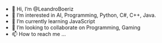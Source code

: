 - 👋 Hi, I’m @LeandroBoeriz
- 👀 I’m interested in AI, Programming, Python, C#, C++, Java.
- 🌱 I’m currently learning JavaScript
- 💞️ I’m looking to collaborate on Programming, Gaming
- 📫 How to reach me ...

<!---
LeandroBoeriz/LeandroBoeriz is a ✨ special ✨ repository because its `README.md` (this file) appears on your GitHub profile.
You can click the Preview link to take a look at your changes.
--->
